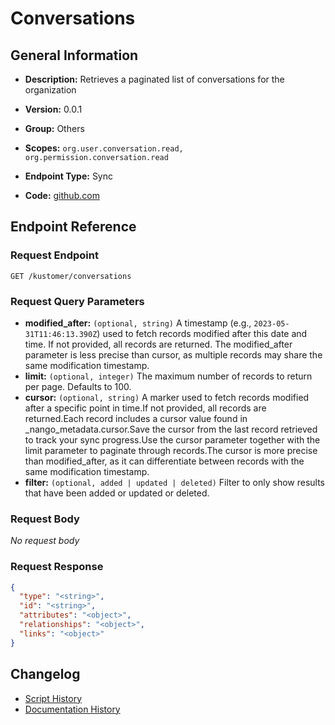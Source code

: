 # Conversations

## General Information

- **Description:** Retrieves a paginated list of conversations for the organization

- **Version:** 0.0.1
- **Group:** Others
- **Scopes:** `org.user.conversation.read, org.permission.conversation.read`
- **Endpoint Type:** Sync
- **Code:** [github.com](https://github.com/NangoHQ/integration-templates/tree/main/integrations/kustomer/syncs/conversations.ts)


## Endpoint Reference

### Request Endpoint

`GET /kustomer/conversations`

### Request Query Parameters

- **modified_after:** `(optional, string)` A timestamp (e.g., `2023-05-31T11:46:13.390Z`) used to fetch records modified after this date and time. If not provided, all records are returned. The modified_after parameter is less precise than cursor, as multiple records may share the same modification timestamp.
- **limit:** `(optional, integer)` The maximum number of records to return per page. Defaults to 100.
- **cursor:** `(optional, string)` A marker used to fetch records modified after a specific point in time.If not provided, all records are returned.Each record includes a cursor value found in _nango_metadata.cursor.Save the cursor from the last record retrieved to track your sync progress.Use the cursor parameter together with the limit parameter to paginate through records.The cursor is more precise than modified_after, as it can differentiate between records with the same modification timestamp.
- **filter:** `(optional, added | updated | deleted)` Filter to only show results that have been added or updated or deleted.

### Request Body

_No request body_

### Request Response

```json
{
  "type": "<string>",
  "id": "<string>",
  "attributes": "<object>",
  "relationships": "<object>",
  "links": "<object>"
}
```

## Changelog

- [Script History](https://github.com/NangoHQ/integration-templates/commits/main/integrations/kustomer/syncs/conversations.ts)
- [Documentation History](https://github.com/NangoHQ/integration-templates/commits/main/integrations/kustomer/syncs/conversations.md)

<!-- END  GENERATED CONTENT -->


